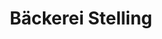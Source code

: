 ---
title: "Bäckerei Stelling"
url: /scheessel/baeckerei-stelling-bahnhofstrasse/
shop: Bäckerei
---